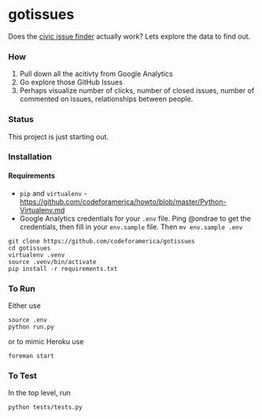 # gotissues
Does the [civic issue finder](http://www.codeforamerica.org/geeks/civicissues) actually work? Lets explore the data to find out.

### How
1. Pull down all the acitivty from Google Analytics
2. Go explore those GitHub Issues
3. Perhaps visualize number of clicks, number of closed issues, number of commented on issues, relationships between people.

### Status
This project is just starting out.

### Installation
#### Requirements
* `pip` and `virtualenv` - https://github.com/codeforamerica/howto/blob/master/Python-Virtualenv.md
* Google Analytics credentials for your `.env` file. Ping @ondrae to get the credentials, then fill in your `env.sample` file. Then `mv env.sample .env`

```
git clone https://github.com/codeforamerica/gotissues
cd gotissues
virtualenv .venv
source .venv/bin/activate
pip install -r requirements.txt
```

### To Run
Either use
```
source .env
python run.py
```
or to mimic Heroku use
```
foreman start
```

### To Test
In the top level, run

`python tests/tests.py
`